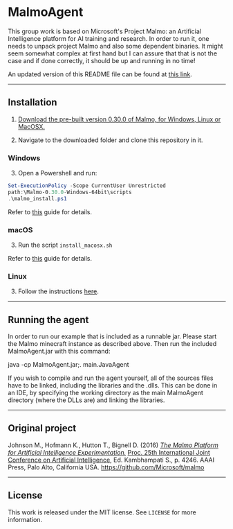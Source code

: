# MalmoAgent

This group work is based on Microsoft's Project Malmo: an Artificial Intelligence platform for AI training and research. In order to run it, one needs to unpack project Malmo and also some dependent binaries. It might seem somewhat complex at first hand but I can assure that that is not the case and if done correctly, it should be up and running in no time!

An updated version of this README file can be found at [this link](https://github.com/carlo-/MalmoAgent).

---
## Installation

1. [Download the pre-built version 0.30.0 of Malmo, for Windows, Linux or MacOSX.](https://github.com/Microsoft/malmo/releases/tag/0.30.0)

2. Navigate to the downloaded folder and clone this repository in it.

### Windows
3. Open a Powershell and run:
```PowerShell
Set-ExecutionPolicy -Scope CurrentUser Unrestricted
path:\Malmo-0.30.0-Windows-64bit\scripts
.\malmo_install.ps1
```
Refer to [this](https://msdn.microsoft.com/en-us/powershell/reference/5.1/microsoft.powershell.security/set-executionpolicy#example-4-set-the-scope-for-an-execution-policy) guide for details.

### macOS
3. Run the script `install_macosx.sh`

Refer to [this](https://github.com/Microsoft/malmo/blob/master/doc/install_macosx.md) guide for details.

### Linux
3. Follow the instructions [here](https://github.com/Microsoft/malmo/blob/master/doc/install_linux.md).

---
## Running the agent

In order to run our example that is included as a runnable jar. Please start the Malmo minecraft instance as described above.
Then run the included MalmoAgent.jar with this command:

java -cp MalmoAgent.jar;. main.JavaAgent

If you wish to compile and run the agent yourself, all of the sources files have to be linked, including the libraries and the .dlls.
This can be done in an IDE, by specifying the working directory as the main MalmoAgent directory (where the DLLs are) and linking the libraries.

---
## Original project
Johnson M., Hofmann K., Hutton T., Bignell D. (2016) [_The Malmo Platform for Artificial Intelligence Experimentation._](http://www.ijcai.org/Proceedings/16/Papers/643.pdf) [Proc. 25th International Joint Conference on Artificial Intelligence](http://www.ijcai.org/Proceedings/2016), Ed. Kambhampati S., p. 4246. AAAI Press, Palo Alto, California USA. https://github.com/Microsoft/malmo

---
## License
This work is released under the MIT license. See `LICENSE` for more information.
